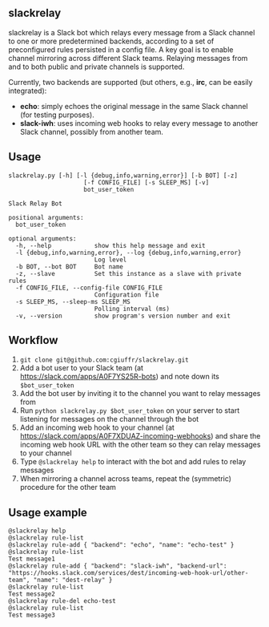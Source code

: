 slackrelay
-------------

slackrelay is a Slack bot which relays every message from a Slack channel to one or more predetermined backends, according to a set of preconfigured rules persisted in a config file. A key goal is to enable channel mirroring across different Slack teams. Relaying messages from and to both public and private channels is supported.

Currently, two backends are supported (but others, e.g., **irc**, can be easily integrated):
* **echo**: simply echoes the original message in the same Slack channel (for testing purposes).
* **slack-iwh**: uses incoming web hooks to relay every message to another Slack channel, possibly from another team.

Usage
-----

```
slackrelay.py [-h] [-l {debug,info,warning,error}] [-b BOT] [-z]
                     [-f CONFIG_FILE] [-s SLEEP_MS] [-v]
                     bot_user_token

Slack Relay Bot

positional arguments:
  bot_user_token

optional arguments:
  -h, --help            show this help message and exit
  -l {debug,info,warning,error}, --log {debug,info,warning,error}
                        Log level
  -b BOT, --bot BOT     Bot name
  -z, --slave           Set this instance as a slave with private rules
  -f CONFIG_FILE, --config-file CONFIG_FILE
                        Configuration file
  -s SLEEP_MS, --sleep-ms SLEEP_MS
                        Polling interval (ms)
  -v, --version         show program's version number and exit
```

Workflow
-------

1. `git clone git@github.com:cgiuffr/slackrelay.git`
2. Add a bot user to your Slack team (at https://slack.com/apps/A0F7YS25R-bots) and note down its `$bot_user_token`
3. Add the bot user by inviting it to the channel you want to relay messages from
4. Run `python slackrelay.py $bot_user_token` on your server to start listening for messages on the channel through the bot
5. Add an incoming web hook to your channel (at https://slack.com/apps/A0F7XDUAZ-incoming-webhooks) and share the incoming web hook URL with the other team so they can relay messages to your channel
6. Type `@slackrelay help` to interact with the bot and add rules to relay messages
7. When mirroring a channel across teams, repeat the (symmetric) procedure for the other team

Usage example
-------------

```
@slackrelay help
@slackrelay rule-list
@slackrelay rule-add { "backend": "echo", "name": "echo-test" }
@slackrelay rule-list
Test message1
@slackrelay rule-add { "backend": "slack-iwh", "backend-url": "https://hooks.slack.com/services/dest/incoming-web-hook-url/other-team", "name": "dest-relay" }
@slackrelay rule-list
Test message2
@slackrelay rule-del echo-test
@slackrelay rule-list
Test message3
```


